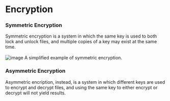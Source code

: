 # Encryption
### Symmetric Encryption
Symmetric encryption is a system in which the same key is used to both lock and unlock files, and multiple copies of a key may exist at the same time.<br><br>
![image](https://user-images.githubusercontent.com/110361869/187097906-ca15c3d0-e6ec-4806-bb66-4270b8300b48.png)
A simplified example of symmetric encryption.

### Asymmetric Encryption
Asymmetric encription, instead, is a system in which different keys are used to encrypt and decrypt files, and using the same key to either encrypt or decrypt will not yield results.

